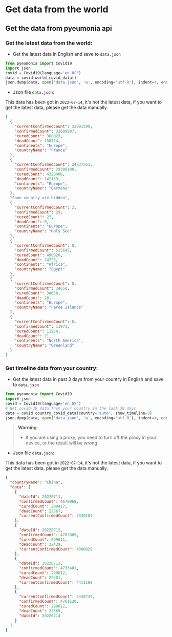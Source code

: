 # Get data from the world

## Get the data from pyeumonia api

### Get the latest data from the world:

<!-- tabs:start -->

<!-- tab:command -->

- Get the latest data in English and save to `data.json`

```python
from pyeumonia import Covid19
import json
covid = Covid19(language='en_US')
data = covid.world_covid_data()
json.dump(data, open('data.json', 'w', encoding='utf-8'), indent=4, ensure_ascii=False)
```

<!-- tab:result -->

- Json file `data.json`:

This data has been got in `2022`-`07`-`14`, it's not the latest data, if you want to get the latest data, please get the data manually.

```json
[
  {
    "currentConfirmedCount": 32091590,
    "confirmedCount": 32609987,
    "curedCount": 368023,
    "deadCount": 150374,
    "continents": "Europe",
    "countryName": "France"
  },
  {
    "currentConfirmedCount": 24837561,
    "confirmedCount": 29308100,
    "curedCount": 4328400,
    "deadCount": 142139,
    "continents": "Europe",
    "countryName": "Germany"
  },
  "Some country are hidden",
  {
    "currentConfirmedCount": 2,
    "confirmedCount": 29,
    "curedCount": 27,
    "deadCount": 0,
    "continents": "Europe",
    "countryName": "Holy See"
  },
  {
    "currentConfirmedCount": 0,
    "confirmedCount": 515645,
    "curedCount": 490920,
    "deadCount": 24725,
    "continents": "Africa",
    "countryName": "Egypt"
  },
  {
    "currentConfirmedCount": 0,
    "confirmedCount": 34658,
    "curedCount": 34630,
    "deadCount": 28,
    "continents": "Europe",
    "countryName": "Faroe Islands"
  },
  {
    "currentConfirmedCount": 0,
    "confirmedCount": 11971,
    "curedCount": 11950,
    "deadCount": 21,
    "continents": "North America",
    "countryName": "Greenland"
  }
]
```

<!-- tabs:end -->

### Get timeline data from your country:

<!-- tabs:start -->

<!-- tab:command -->

- Get the latest data in past 3 days from your country in English and save to `data.json`

```python
from pyeumonia import Covid19
import json
covid = Covid19(language='en_US')
# Get covid-19 data from your country in the last 30 days
data = covid.country_covid_data(country='auto', show_timeline=3)
json.dump(data, open('data.json', 'w', encoding='utf-8'), indent=4, ensure_ascii=False)
```

> **Warning**:
>
> - If you are using a proxy, you need to turn off the proxy in your device, or the result will be wrong.

<!-- tab:result -->

- Json file `data.json`:

This data has been got in `2022`-`07`-`14`, it's not the latest data, if you want to get the latest data, please get the data manually.

```json
{
  "countryName": "China",
  "data": [
    {
      "dateId": 20220711,
      "confirmedCount": 4670968,
      "curedCount": 299417,
      "deadCount": 22367,
      "currentConfirmedCount": 4349184
    },
    {
      "dateId": 20220712,
      "confirmedCount": 4702869,
      "curedCount": 299611,
      "deadCount": 22429,
      "currentConfirmedCount": 4380829
    },
    {
      "dateId": 20220713,
      "confirmedCount": 4733481,
      "curedCount": 299812,
      "deadCount": 22481,
      "currentConfirmedCount": 4411188
    },
    {
      "currentConfirmedCount": 4438739,
      "confirmedCount": 4761120,
      "curedCount": 299812,
      "deadCount": 22569,
      "dateId": 20220714
    }
  ]
}
```

<!-- tabs:end -->
